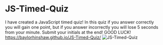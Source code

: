 # JS-Timed-Quiz
I have created a JavaScript timed quiz! In this quiz if you answer correctly you will gain one point, but if you answer incorrectly you will lose 5 seconds from your minute. Submit your initials at the end! GOOD LUCK! 
https://baylorhinshaw.github.io/JS-Timed-Quiz/
![JS-Timed-Quiz](https://user-images.githubusercontent.com/87034682/134460960-ef5d2797-5207-4269-8c92-a88d01c9f87b.png)
